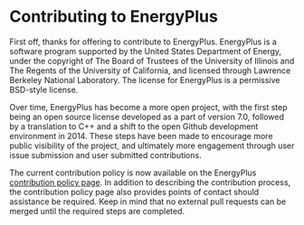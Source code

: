 # Contributing to EnergyPlus

First off, thanks for offering to contribute to EnergyPlus.  EnergyPlus is a software program supported by the United States Department of Energy, under the copyright of The Board of Trustees of the University of Illinois and The Regents of the University of California, and licensed through Lawrence Berkeley National Laboratory.  The license for EnergyPlus is a permissive BSD-style license.

Over time, EnergyPlus has become a more open project, with the first step being an open source license developed as a part of version 7.0, followed by a translation to C++ and a shift to the open Github development environment in 2014.  These steps have been made to encourage more public visibility of the project, and ultimately more engagement through user issue submission and user submitted contributions.

The current contribution policy is now available on the EnergyPlus [contribution policy page](https://www.energyplus.net/contributing). In addition to describing the contribution process, the contribution policy page also provides points of contact should assistance be required. Keep in mind that no external pull requests can be merged until the required steps are completed.

